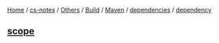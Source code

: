 [Home](https://mengxianbin.github.io) /
[cs-notes](https://mengxianbin.github.io/cs-notes/site) /
[Others](https://mengxianbin.github.io/cs-notes/site/Others) /
[Build](https://mengxianbin.github.io/cs-notes/site/Others/Build) /
[Maven](https://mengxianbin.github.io/cs-notes/site/Others/Build/Maven) /
[dependencies](https://mengxianbin.github.io/cs-notes/site/Others/Build/Maven/dependencies) /
[dependency](https://mengxianbin.github.io/cs-notes/site/Others/Build/Maven/dependencies/dependency)

## [scope](https://mengxianbin.github.io/cs-notes/site/Others/Build/Maven/dependencies/dependency/scope)
